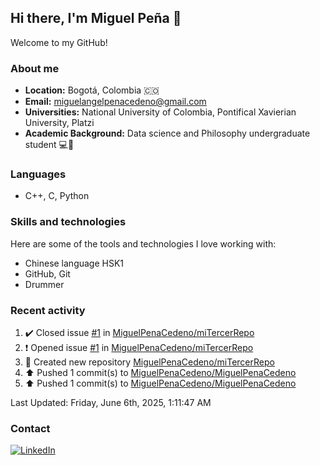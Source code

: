 ## Hi there, I'm Miguel Peña 👋

Welcome to my GitHub!

### About me

- **Location:** Bogotá, Colombia :colombia:
- **Email:** <miguelangelpenacedeno@gmail.com>
- **Universities:** National University of Colombia, Pontifical Xavierian University, Platzi
- **Academic Background:** Data science and Philosophy undergraduate student :computer::book:

### Languages

- C++, C, Python

### Skills and technologies

Here are some of the tools and technologies I love working with:

- Chinese language HSK1
- GitHub, Git
- Drummer

### Recent activity
<!--RECENT_ACTIVITY:start-->
1. ✔️ Closed issue [#1](https://github.com/MiguelPenaCedeno/miTercerRepo/issues/1) in [MiguelPenaCedeno/miTercerRepo](https://github.com/MiguelPenaCedeno/miTercerRepo)<br>
2. ❗️ Opened issue [#1](https://github.com/MiguelPenaCedeno/miTercerRepo/issues/1) in [MiguelPenaCedeno/miTercerRepo](https://github.com/MiguelPenaCedeno/miTercerRepo)<br>
3. 📔 Created new repository [MiguelPenaCedeno/miTercerRepo](https://github.com/MiguelPenaCedeno/miTercerRepo)<br>
4. ⬆️ Pushed 1 commit(s) to [MiguelPenaCedeno/MiguelPenaCedeno](https://github.com/MiguelPenaCedeno/MiguelPenaCedeno)<br>
5. ⬆️ Pushed 1 commit(s) to [MiguelPenaCedeno/MiguelPenaCedeno](https://github.com/MiguelPenaCedeno/MiguelPenaCedeno)<br>
<!--RECENT_ACTIVITY:end-->

<!--RECENT_ACTIVITY:last_update-->
Last Updated: Friday, June 6th, 2025, 1:11:47 AM
<!--RECENT_ACTIVITY:last_update_end-->

### Contact

[![LinkedIn](https://img.shields.io/badge/LinkedIn-Profile-blue?style=for-the-badge&logo=linkedin)](https://www.linkedin.com/in/miguel-angel-pena-cedeno/)
